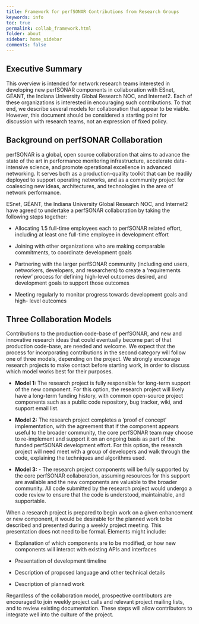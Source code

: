 ```yaml
---
title: Framework for perfSONAR Contributions from Research Groups
keywords: info
toc: true
permalink: collab_framework.html
folder: about
sidebar: home_sidebar
comments: false
---
```


## Executive Summary

This overview is intended for network research teams interested in
developing new perfSONAR components in collaboration with ESnet,
GÉANT, the Indiana University Global Research NOC, and Internet2. Each
of these organizations is interested in encouraging such
contributions. To that end, we describe several models for
collaboration that appear to be viable. However, this document should
be considered a starting point for discussion with research teams, not
an expression of fixed policy.


## Background on perfSONAR Collaboration

perfSONAR is a global, open source collaboration that aims to advance
the state of the art in performance monitoring infrastructure,
accelerate data-intensive science, and promote operational excellence
in advanced networking. It serves both as a production-quality toolkit
that can be readily deployed to support operating networks, and as a
community project for coalescing new ideas, architectures, and
technologies in the area of network performance.

ESnet, GÉANT, the Indiana University Global Research NOC, and
Internet2 have agreed to undertake a perfSONAR collaboration by taking
the following steps together:

 * Allocating 1.5 full-time employees each to perfSONAR related
   effort, including at least one full-time employee in development
   effort

 * Joining with other organizations who are making comparable
   commitments, to coordinate development goals

 * Partnering with the larger perfSONAR community (including end
   users, networkers, developers, and researchers) to create a
   ‘requirements review’ process for defining high-level outcomes
   desired, and development goals to support those outcomes

 * Meeting regularly to monitor progress towards development goals and
   high- level outcomes


## Three Collaboration Models

Contributions to the production code-base of perfSONAR, and new and
innovative research ideas that could eventually become part of that
production code-base, are needed and welcome. We expect that the
process for incorporating contributions in the second category will
follow one of three models, depending on the project. We strongly
encourage research projects to make contact before starting work, in
order to discuss which model works best for their purposes.

 * **Model 1:** The research project is fully responsible for
   long-term support of the new component. For this option, the
   research project will likely have a long-term funding history, with
   common open-source project components such as a public code
   repository, bug tracker, wiki, and support email list.

 * **Model 2:** The research project completes a ‘proof of concept’
   implementation, with the agreement that if the component appears
   useful to the broader community, the core perfSONAR team may choose
   to re-implement and support it on an ongoing basis as part of the
   funded perfSONAR development effort. For this option, the research
   project will need meet with a group of developers and walk through
   the code, explaining the techniques and algorithms used.

 * **Model 3:** - The research project components will be fully
   supported by the core perfSONAR collaboration, assuming resources
   for this support are available and the new components are valuable
   to the broader community. All code submitted by the research
   project would undergo a code review to ensure that the code is
   understood, maintainable, and supportable.


When a research project is prepared to begin work on a given
enhancement or new component, it would be desirable for the planned work
to be described and presented during a weekly project meeting. This
presentation does not need to be formal. Elements might include:

 * Explanation of which components are to be modified, or how new
    components will interact with existing APIs and interfaces

 * Presentation of development timeline

 * Description of proposed language and other technical details

 * Description of planned work


Regardless of the collaboration model, prospective contributors are
encouraged to join weekly project calls and relevant project mailing
lists, and to review existing documentation. These steps will allow
contributors to integrate well into the culture of the project.
